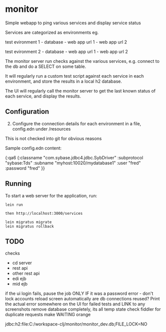 # monitor

Simple webapp to ping various services and display service status

Services are categorized as environments eg.

test evironment 1
	- database
	- web app url 1
	- web app url 2

test evironment 2
	- database
	- web app url 1
	- web app url 2

The monitor server run checks against the various services,
e.g. connect to the db and do a SELECT on some table.

It will regularly run a custom test script against each service in each environment,
and store the results in a local h2 database.

The UI will regularly call the monitor server to get the last known status
of each service, and display the results.

## Configuration

2. Configure the connection details for each environment 
in a file, config.edn under /resources

This is not checked into git for obvious reasons

Sample config.edn content:

{:qa6 {:classname   "com.sybase.jdbc4.jdbc.SybDriver"
      :subprotocol "sybase:Tds"
      :subname "myhost:10020/mydatabase1"
      :user "fred"
      :password "fred" }}


## Running

To start a web server for the application, run:

    lein run
    
    then http://localhost:3000/services
    
    lein migratus migrate
    lein migratus rollback

## TODO

checks
- cd server
- rest api
- other rest api
- edi ejb
- mid ejb

if the ui login fails, pause the job ONLY IF it was a password error - don't lock accounts
reload screen automatically
are db connections reused?
Print the actual error somewhere on the UI for failed tests and LINK to any screenshots
remove database completely, its all temp state
check fiddler for duplicate requests
make WAITING orange

jdbc:h2:file:C:/workspace-clj/monitor/monitor_dev.db;FILE_LOCK=NO